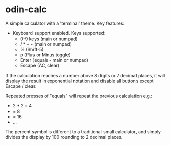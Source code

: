 # odin-calc

A simple calculator with a 'terminal' theme. Key features:
- Keyboard support enabled. Keys supported:
    - 0-9 keys (main or numpad)
    - / * + - (main or numpad)
    - % (Shift-5)
    - p (*P*lus or Minus toggle)
    - Enter (equals - main or numpad)
    - Escape (AC, clear)

If the calculation reaches a number above 8 digits or 7 decimal places, it will display the result in
exponential notation and disable all buttons except Escape / clear.

Repeated presses of "equals" will repeat the previous calculation e.g.:
* 2 * 2 = 4
* = 8
* = 16
* ...

The percent symbol is different to a traditional small calculator, and simply divides the
display by 100 rounding to 2 decimal places.